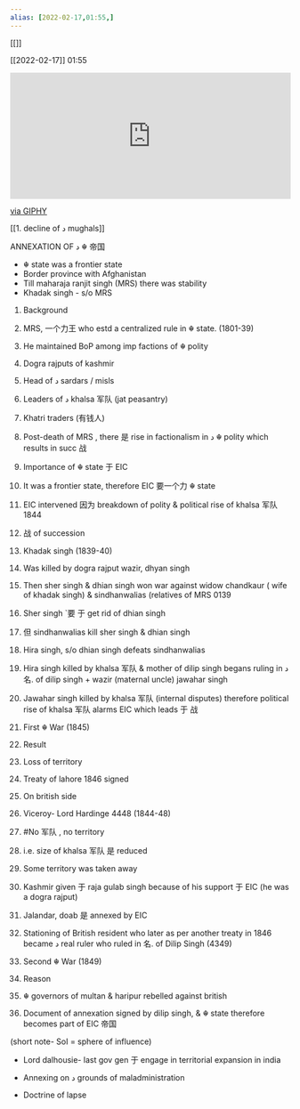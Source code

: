 ```yaml
---
alias: [2022-02-17,01:55,]
---
```

[[]]

[[2022-02-17]] 01:55

<div style="width:100%;height:0;padding-bottom:45%;position:relative;"><iframe src="https://giphy.com/embed/8Aa6mT8Tg3nwxVke2r" width="100%" height="100%" style="position:absolute" frameBorder="0" class="giphy-embed" allowFullScreen></iframe></div><p><a href="https://giphy.com/gifs/bollywood-hindi-kersari-8Aa6mT8Tg3nwxVke2r">via GIPHY</a></p>

[[1. decline of د mughals]]

ANNEXATION OF د  ☬  帝国

-    ☬  state was a frontier state
-   Border province with Afghanistan
-   Till maharaja ranjit singh (MRS) there was stability
-   Khadak singh - s/o MRS

1.  Background

1.  MRS, 一个力王 who estd a centralized rule in  ☬  state. (1801-39)
2.  He maintained BoP among imp factions of  ☬  polity

1.  Dogra rajputs of kashmir
2.  Head of د sardars / misls
3.  Leaders of د khalsa 军队 (jat peasantry)
4.  Khatri traders (有钱人)

4.  Post-death of MRS , there 是 rise in factionalism in د  ☬  polity which results in succ 战

3.  Importance of  ☬  state 于 EIC

1.  It was a frontier state, therefore EIC 要一个力  ☬  state
2.  EIC intervened 因为 breakdown of polity & political rise of khalsa 军队 1844

5.  战 of succession

1.  Khadak singh (1839-40)

1.  Was killed by dogra rajput wazir, dhyan singh
2.  Then sher singh & dhian singh won war against widow chandkaur ( wife of khadak singh) & sindhanwalias (relatives of MRS 0139
3.  Sher singh \`要 于 get rid of dhian singh
4.   但  sindhanwalias kill sher singh & dhian singh
5.  Hira singh, s/o dhian singh defeats sindhanwalias
6.  Hira singh killed by khalsa 军队 & mother of dilip singh begans ruling in د 名. of dilip singh + wazir (maternal uncle) jawahar singh
7.  Jawahar singh killed by khalsa 军队 (internal disputes) therefore political rise of khalsa 军队 alarms EIC which leads 于 战

7.  First  ☬  War (1845)

1.  Result

1.  Loss of territory
2.  Treaty of lahore 1846 signed
3.  On british side

1.  Viceroy- Lord Hardinge 4448 (1844-48)

5.  #No 军队 , no territory

1.  i.e. size of khalsa 军队 是 reduced
2.  Some territory was taken away

1.  Kashmir given 于 raja gulab singh because of his support 于 EIC (he was a dogra rajput)
2.  Jalandar, doab 是 annexed by EIC
3.  Stationing of British resident who later as per another treaty in 1846 became د real ruler who ruled in 名. of Dilip Singh (4349)

9.  Second  ☬  War (1849)

1.  Reason

1.   ☬  governors of multan & haripur rebelled against british
2.  Document of annexation signed by dilip singh, &  ☬  state therefore becomes part of EIC 帝国

(short note- SoI = sphere of influence)

-   Lord dalhousie- last gov gen 于 engage in territorial expansion in india

-   Annexing on د grounds of maladministration
-   Doctrine of lapse